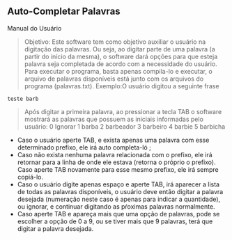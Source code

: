 
## Auto-Completar Palavras

Manual do Usuário
> Objetivo:
Este software tem como objetivo auxiliar o usuário na digitação das palavras. Ou seja, ao
digitar parte de uma palavra (a partir do início da mesma), o software dará opções para que esteja
palavra seja completada de acordo com a necessidade do usuário.
> Para executar o programa, basta apenas compila-lo e executar, o arquivo de palavras
disponíveis está junto com os arquivos do programa (palavras.txt).
> Exemplo:O usuário digitou a seguinte frase
```shell
teste barb
```

> Após digitar a primeira palavra, ao pressionar a tecla TAB o software mostrará as palavras que
possuem as iniciais informadas pelo usuário:
0 Ignorar 1 barba 2 barbeador 3 barbeiro 4 barbie 5 barbicha

+ Caso o usuário aperte TAB, e exista apenas uma palavra com esse determinado prefixo, ele
irá auto completa-ló ;
+ Caso não exista nenhuma palavra relacionada com o prefixo, ele irá retornar para a linha de
onde ele estava (retorna o próprio o prefixo). Caso aperte TAB novamente para esse mesmo
prefixo, ele irá sempre copiá-lo.
+ Caso o usuário digite apenas espaço e aperte TAB, irá aparecer a lista de todas as palavras
disponíveis, o usuário deve então digitar a palavra desejada (numeração neste caso é
apenas para indicar a quantidade), ou ignorar, e continuar digitando as pŕoximas palavras
normalmente.
+ Caso aperte TAB e apareça mais que uma opção de palavras, pode se escolher a opção de
0 a 9, ou se tiver mais que 9 palavras, terá que digitar a palavra desejada.